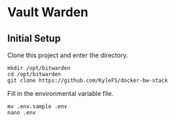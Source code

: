 # Vault Warden

## Initial Setup

Clone this project and enter the directory.
```
mkdir /opt/bitwarden
cd /opt/bitwarden
git clone https://github.com/KyleFS/docker-bw-stack
```

Fill in the environmental variable file.
```
mv .env.sample .env
nano .env
```
